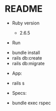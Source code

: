 # README

* Ruby version
    - 2.6.5

* Run
 - bundle install
 - rails db:create
 - rails db:migrate

* App:
 - rails s

* Specs:
 - bundle exec rspec
